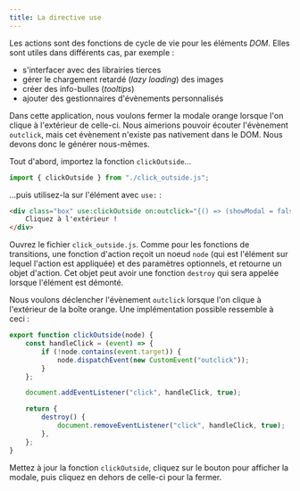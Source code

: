 ```yaml
---
title: La directive use
---
```


Les actions sont des fonctions de cycle de vie pour les éléments <span class="vo">_DOM_</span>.
Elles sont utiles dans différents cas, par exemple :

- s'interfacer avec des librairies tierces
- gérer le chargement retardé (<span class="vo">_lazy loading_</span>) des images
- créer des info-bulles (<span class="vo">_tooltips_</span>)
- ajouter des gestionnaires d'évènements personnalisés

Dans cette application, nous voulons fermer la modale orange lorsque l'on clique à l'extérieur de celle-ci. Nous aimerions pouvoir écouter l'évènement `outclick`, mais cet évènement n'existe pas nativement dans le DOM. Nous devons donc le générer nous-mêmes.

Tout d'abord, importez la fonction `clickOutside`...

```ts
import { clickOutside } from "./click_outside.js";
```

...puis utilisez-la sur l'élément avec `use:` :

```html
<div class="box" use:clickOutside on:outclick="{() => (showModal = false)}">
	Cliquez à l'extérieur !
</div>
```

Ouvrez le fichier `click_outside.js`. Comme pour les fonctions de transitions, une fonction d'action reçoit un noeud `node` (qui est l'élément sur lequel l'action est appliquée) et des paramètres optionnels, et retourne un objet d'action. Cet objet peut avoir une fonction `destroy` qui sera appelée lorsque l'élément est démonté.

Nous voulons déclencher l'évènement `outclick` lorsque l'on clique à l'extérieur de la boîte orange. Une implémentation possible ressemble à ceci :

```ts
export function clickOutside(node) {
	const handleClick = (event) => {
		if (!node.contains(event.target)) {
			node.dispatchEvent(new CustomEvent("outclick"));
		}
	};

	document.addEventListener("click", handleClick, true);

	return {
		destroy() {
			document.removeEventListener("click", handleClick, true);
		},
	};
}
```

Mettez à jour la fonction `clickOutside`, cliquez sur le bouton pour afficher la modale, puis cliquez en dehors de celle-ci pour la fermer.
